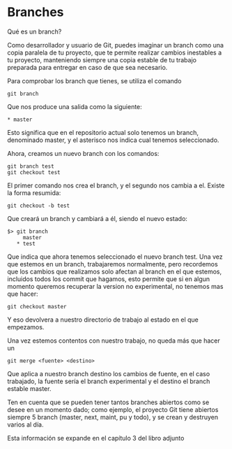 # Branches
Qué es un branch?

Como desarrollador y usuario de Git, puedes imaginar un branch como
una copia paralela de tu proyecto, que te permite realizar cambios
inestables a tu proyecto, manteniendo siempre una copia estable de tu
trabajo preparada para entregar en caso de que sea necesario.

Para comprobar los branch que tienes, se utiliza el comando

```
git branch
```

Que nos produce una salida como la siguiente:

```
* master
```

Esto significa que en el repositorio actual solo tenemos un branch,
denominado master, y el asterisco nos indica cual tenemos
seleccionado.

Ahora, creamos un nuevo branch con los comandos:

```
git branch test
git checkout test
```

El primer comando nos crea el branch, y el segundo nos cambia a
el. Existe la forma resumida:

```
git checkout -b test
```

Que creará un branch y cambiará a él, siendo el nuevo estado:

```
$> git branch
     master
   * test
```

Que indica que ahora tenemos seleccionado el nuevo branch test.
Una vez que estemos en un branch, trabajaremos normalmente, pero
recordemos que los cambios que realizamos solo afectan al branch en el
que estemos, incluidos todos los commit que hagamos, esto permite que
si en algun momento queremos recuperar la version no experimental, no
tenemos mas que hacer:

```
git checkout master
```

Y eso devolvera a nuestro directorio de trabajo al estado en el que
empezamos.

Una vez estemos contentos con nuestro trabajo, no queda más que hacer un

```
git merge <fuente> <destino>
```

Que aplica a nuestro branch destino los cambios de fuente, en el caso
trabajado, la fuente sería el branch experimental y el destino el
branch estable master.

Ten en cuenta que se pueden tener tantos branches abiertos como se
desee en un momento dado; como ejemplo, el proyecto Git tiene abiertos
siempre 5 branch (master, next, maint, pu y todo), y se crean y
destruyen varios al día.

Esta información se expande en el capítulo 3 del libro adjunto
